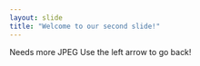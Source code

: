 ```yaml
---
layout: slide
title: "Welcome to our second slide!"
---
```

Needs more JPEG
Use the left arrow to go back!
